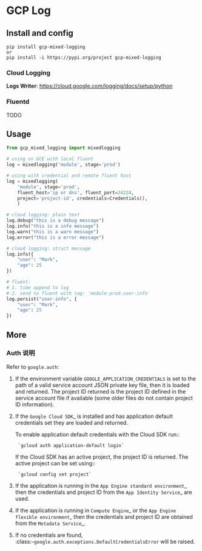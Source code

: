 # GCP Log

## Install and config

``` Shell
pip install gcp-mixed-logging
or 
pip install -i https://pypi.org/project gcp-mixed-logging
```

### Cloud Logging

**Logs Writer**: https://cloud.google.com/logging/docs/setup/python

### Fluentd

TODO

## Usage

``` Python
from gcp_mixed_logging import mixedlogging

# using on GCE with local fluent
log = mixedlogging('module', stage='prod')

# using with credential and remote fluent host
log = mixedlogging(
    'module', stage='prod',
    fluent_host='ip or dns', fluent_port=24224,
    project='project-id', credentials=Credentials(),
    )

# cloud logging: plain text
log.debug("this is a debug message")
log.info("this is a info message")
log.warn("this is a warn message")
log.error("this is a error message")

# cloud logging: struct message
log.info({
    "user": "Mark",
    "age": 25
})

# fluent:
# 1. time append to log
# 2. send to fluent with tag: 'module-prod.user-info'
log.persist("user-info", {
    "user": "Mark",
    "age": 25
})

```

## More

### Auth 说明

Refer to `google.auth`:


1. If the environment variable ``GOOGLE_APPLICATION_CREDENTIALS`` is set
    to the path of a valid service account JSON private key file, then it is
    loaded and returned. The project ID returned is the project ID defined
    in the service account file if available (some older files do not
    contain project ID information).
2. If the `Google Cloud SDK`_ is installed and has application default
    credentials set they are loaded and returned.

    To enable application default credentials with the Cloud SDK run::

        `gcloud auth application-default login`

    If the Cloud SDK has an active project, the project ID is returned. The
    active project can be set using::

        `gcloud config set project`

3. If the application is running in the `App Engine standard environment`_
    then the credentials and project ID from the `App Identity Service`_
    are used.
4. If the application is running in `Compute Engine`_ or the
    `App Engine flexible environment`_ then the credentials and project ID
    are obtained from the `Metadata Service`_.
5. If no credentials are found,
    :class:`~google.auth.exceptions.DefaultCredentialsError` will be raised.

